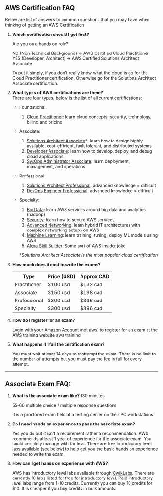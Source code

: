 ## AWS Certification FAQ 
Below are list of answers to common questions that you may have when thinking of getting an AWS Certification

1. <b>Which certification should I get first?</b>

    Are you on a hands on role?
    
    NO (Non Technical Background)    ->  AWS Certified Cloud Practitioner <br/>
    YES (Developer, Architect)      ->  AWS Certified Solutions Architect Associate <br/>

    To put it simply, if you don't really know what the cloud is go for the Cloud Practitioner certification. Otherwise go for the Solutions Architect Associate certification.

1. <b>What types of AWS certifications are there?</b> <br/>
There are four types, below is the list of all current certifications:
    - Foundational:
        1. <u>Cloud Practitioner</u>: learn cloud concepts, security, technology, billing and pricing
    - Associate:
        1. <u>Solutions Architect Associate</u>*: learn how to design highly available, cost-efficient, fault tolerant, and distributed systems
        1. <u>Developer Associate</u>: learn how to develop, deploy, and debug cloud applications
        1. <u>SysOps Administrator Associate</u>: learn deployment, management, and operations
    - Professional:
        1. <u>Solutions Architect Professional</u>: advanced knowledge = difficult
        1. <u>DevOps Engineer Professional</u>: advanced knowledge = difficult
    - Specialty:
        1. <u>Big Data</u>: learn AWS services around big data and analytics (hadoop)
        1. <u>Security</u>: learn how to secure AWS services
        1. <u>Advanced Networking</u>: learn hybrid IT architectures with complex networking setups on AWS
        1. <u>Machine Learning</u>: learn training, tuning, deploy ML models using AWS
        1. <u>Alexa Skill Builder</u>: Some sort of AWS insider joke

        *<i>Solutions Architect Associate is the most popular cloud certification</i>

1. <b>How much does it cost to write the exams?</b>
    <table>
    <thead>
    <tr>
    <th>Type</th>
    <th>Price (USD)</th>
    <th>Approx CAD</th>
    </tr>
    </thead>
    <tr>
    <td>Practitioner</td>
    <td>$100 usd</td>
    <td>$132 cad</td>
    </tr>
    <tr>
    <td>Associate</td>
    <td>$150 usd</td>
    <td>$198 cad</td>
    </tr>
    <tr>
    <td>Professional</td>
    <td>$300 usd</td>
    <td>$396 cad</td>
    </tr>
    <tr>
    <td>Specialty</td>
    <td>$300 usd</td>
    <td>$396 cad</td>
    </tr>
    </table>
    
1.  <b>How do I register for an exam?</b>

    Login with your Amazon Account (not aws) to register for an exam at the AWS training website <a href="https://www.aws.training/Dashboard">aws.training</a>

1. <b>What happens if I fail the certification exam?</b>

    You must wait atleast 14 days to reattempt the exam. There is no limit to the number of attempts but you must pay the fee in full for every attempt. 
    
---

## Associate Exam FAQ:
1. <b>What is the associate exam like?</b>
    130 minutes

    55-60 multiple choice / multiple response questions
    
    It is a proctored exam held at a testing center on their PC workstations.

1. <b>Do I need hands on experience to pass the associate exam?</b>

    Yes you do but it isn't a requirement rather a recommendation. AWS recommends atleast 1 year of experience for the associate exam. You could certainly manage with far less. There are free introductory level labs available (see below) to help get you the basic hands on experience needed to write the exam.

1. <b>How can I get hands on experience with AWS?</b>

    AWS has introductory level labs available through <a href="https://amazon.qwiklabs.com/catalog?keywords=introduction%20to&ransack=true">QwikLabs</a>. There are currently 10 labs listed for free for introductory level. Paid introductory level labs range from 1-10 credits. Currently you can buy 10 credits for $10. It is cheaper if you buy credits in bulk amounts.

